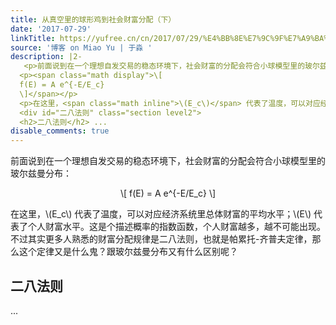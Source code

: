 ```yaml
---
title: 从真空里的球形鸡到社会财富分配（下）
date: '2017-07-29'
linkTitle: https://yufree.cn/cn/2017/07/29/%E4%BB%8E%E7%9C%9F%E7%A9%BA%E9%87%8C%E7%9A%84%E7%90%83%E5%BD%A2%E9%B8%A1%E5%88%B0%E7%A4%BE%E4%BC%9A%E8%B4%A2%E5%AF%8C%E5%88%86%E9%85%8D%E4%B8%8B/
source: '博客 on Miao Yu | 于淼 '
description: |2-
   <p>前面说到在一个理想自发交易的稳态环境下，社会财富的分配会符合小球模型里的玻尔兹曼分布：</p>
  <p><span class="math display">\[
  f(E) = A e^{-E/E_c}
  \]</span></p>
  <p>在这里，<span class="math inline">\(E_c\)</span> 代表了温度，可以对应经济系统里总体财富的平均水平；<span class="math inline">\(E\)</span> 代表了个人财富水平。这是个描述概率的指数函数，个人财富越多，越不可能出现。不过其实更多人熟悉的财富分配规律是二八法则，也就是帕累托-齐普夫定律，那么这个定律又是什么鬼？跟玻尔兹曼分布又有什么区别呢？</p>
  <div id="二八法则" class="section level2">
  <h2>二八法则</h2> ...
disable_comments: true
---
```

 <p>前面说到在一个理想自发交易的稳态环境下，社会财富的分配会符合小球模型里的玻尔兹曼分布：</p>
<p><span class="math display">\[
f(E) = A e^{-E/E_c}
\]</span></p>
<p>在这里，<span class="math inline">\(E_c\)</span> 代表了温度，可以对应经济系统里总体财富的平均水平；<span class="math inline">\(E\)</span> 代表了个人财富水平。这是个描述概率的指数函数，个人财富越多，越不可能出现。不过其实更多人熟悉的财富分配规律是二八法则，也就是帕累托-齐普夫定律，那么这个定律又是什么鬼？跟玻尔兹曼分布又有什么区别呢？</p>
<div id="二八法则" class="section level2">
<h2>二八法则</h2> ...